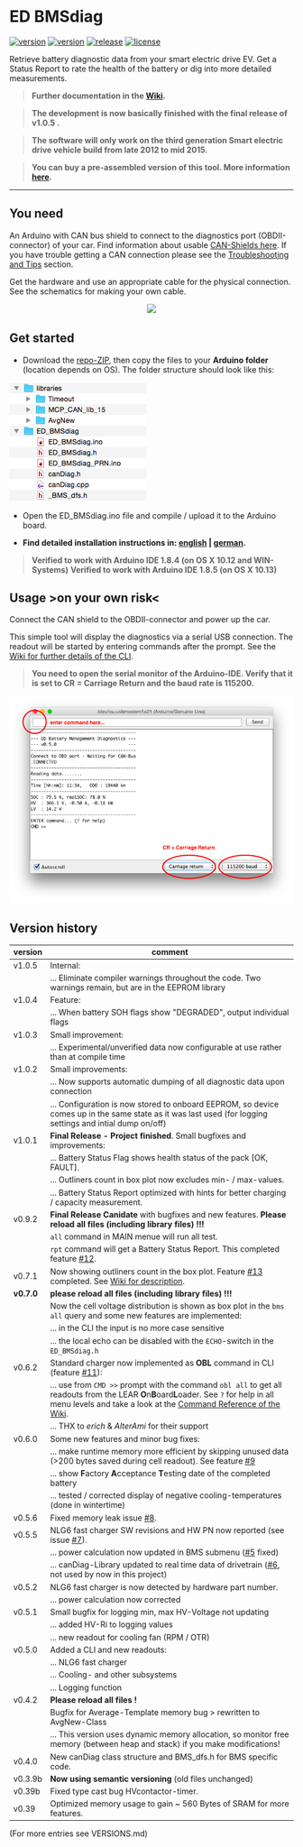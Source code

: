 # ED BMSdiag

[![version](https://img.shields.io/badge/version-v1.0.5-blue.svg)](https://github.com/MyLab-odyssey/ED_BMSdiag/archive/master.zip)
[![version](https://img.shields.io/badge/issues-none-brightgreen.svg)](https://github.com/MyLab-odyssey/ED_BMSdiag/issues)
[![release](https://img.shields.io/badge/release-v1.0.5-brightgreen.svg)](https://github.com/MyLab-odyssey/ED_BMSdiag/releases)
[![license](https://img.shields.io/badge/license-MIT-blue.svg)](https://github.com/MyLab-odyssey/ED_BMSdiag/blob/master/LICENSE.txt)

Retrieve battery diagnostic data from your smart electric drive EV. Get a Status Report to rate the health of the battery or dig into more detailed measurements.  

>**Further documentation in the [Wiki](https://github.com/MyLab-odyssey/ED_BMSdiag/wiki).**

>**The development is now basically finished with the final release of v1.0.5 .**  

>**The software will only work on the third generation Smart electric drive vehicle build from late 2012 to mid 2015.**

>**You can buy a pre-assembled version of this tool. More information [here](http://www.sokoloff.com/smart451ED-BMS/).**

---

## You need
An Arduino with CAN bus shield to connect to the diagnostics port (OBDII-connector) of your car. Find information about usable [CAN-Shields here](https://github.com/MyLab-odyssey/ED_BMSdiag/wiki/CAN-Bus-Basics). If you have trouble getting a CAN connection please see the [Troubleshooting and Tips](https://github.com/MyLab-odyssey/ED_BMSdiag/wiki/Troubleshooting-and-Tips) section.

Get the hardware and use an appropriate cable for the physical connection. See the schematics for making your own cable.

<p align="center">
<img  src="https://raw.githubusercontent.com/MyLab-odyssey/ED_BMSdiag/master/pictures/Arduino%26CANbusShield.jpg" width="640"/>
<p/>

## Get started
* Download the [repo-ZIP](https://github.com/MyLab-odyssey/ED_BMSdiag/archive/master.zip), then copy the files to your **Arduino folder** (location depends on OS). The folder structure should look like this:
<p align="left">
<img  src="https://github.com/MyLab-odyssey/ED_BMSdiag/raw/master/pictures/Arduino_folder_structure.png" /><p/>

* Open the ED_BMSdiag.ino file and compile / upload it to the Arduino board.  

* **Find detailed installation instructions in: [english](https://github.com/MyLab-odyssey/ED_BMSdiag/wiki/Installation) | [german](https://github.com/MyLab-odyssey/ED_BMSdiag/wiki/Installation_DE).**

> **Verified to work with Arduino IDE 1.8.4 (on OS X 10.12 and WIN-Systems)**
> **Verified to work with Arduino IDE 1.8.5 (on OS X 10.13)**

## Usage >on your own risk<
Connect the CAN shield to the OBDII-connector and power up the car.

This simple tool will display the diagnostics via a serial USB connection. The readout will be started by entering commands after the prompt. See the [Wiki for further details of the CLI](https://github.com/MyLab-odyssey/ED_BMSdiag/wiki/Command-Line-Interface).


>**You need to open the serial monitor of the Arduino-IDE.  Verify that it is set to CR = Carriage Return and the baud rate is 115200.**

<p align="center">
<img  src="https://raw.githubusercontent.com/MyLab-odyssey/ED_BMSdiag/master/pictures/Arduino%20-IDE_serial_monitor.png" />
<p/>

## Version history
|version  | comment|
|-------- | --------|
|v1.0.5   | Internal:|
|         | ... Eliminate compiler warnings throughout the code. Two warnings remain, but are in the EEPROM library|
|v1.0.4   | Feature:|
|         | ... When battery SOH flags show "DEGRADED", output individual flags|
|v1.0.3   | Small improvement:|
|         | ... Experimental/unverified data now configurable at use rather than at compile time|
|v1.0.2   | Small improvements:|
|         | ... Now supports automatic dumping of all diagnostic data upon connection|
|         | ... Configuration is now stored to onboard EEPROM, so device comes up in the same state as it was last used (for logging settings and intial dump on/off)|
|v1.0.1   | **Final Release - Project finished**. Small bugfixes and improvements:|
|         | ... Battery Status Flag shows health status of the pack [OK, FAULT].|
|         | ... Outliners count in box plot now excludes min- / max-values.|
|         | ... Battery Status Report optimized with hints for better charging / capacity measurement.|
|v0.9.2   | **Final Release Canidate** with bugfixes and new features. **Please reload all files (including library files) !!!**|
|         | `all` command in MAIN menue will run all test.|
|         | `rpt` command will get a Battery Status Report. This completed feature [#12](https://github.com/MyLab-odyssey/ED_BMSdiag/issues/12).|
|v0.7.1   | Now showing outliners count in the box plot. Feature [#13](https://github.com/MyLab-odyssey/ED_BMSdiag/issues/13) completed. See [Wiki for description](https://github.com/MyLab-odyssey/ED_BMSdiag/wiki/Data-Overview).|
|**v0.7.0**   |**please reload all files (including library files) !!!**|
|         | Now the cell voltage distribution is shown as box plot in the `bms all` query and some new features are implemented:|
|         | ... in the CLI the input is no more case sensitive|
|         | ... the local echo can be disabled with the `ECHO`-switch in the `ED_BMSdiag.h`|
|v0.6.2   | Standard charger now implemented as **OBL** command in CLI (feature [#11](https://github.com/MyLab-odyssey/ED_BMSdiag/issues/11)):|
|         | ... use from `CMD >>` prompt with the command `obl all` to get all readouts from the LEAR **O**n**B**oard**L**oader. See `?` for help in all menu levels and take a look at the [Command Reference of the Wiki](https://github.com/MyLab-odyssey/ED_BMSdiag/wiki/Command-Line-Interface#obl-submenu-prompt-obl--).|
|         | ... THX to *erich* & *AlterAmi* for their support|
|v0.6.0   | Some new features and minor bug fixes:|
|         | ... make runtime memory more efficient by skipping unused data (>200 bytes saved during cell readout). See feature [#9](https://github.com/MyLab-odyssey/ED_BMSdiag/issues/9)|
|         | ... show **F**actory **A**cceptance **T**esting date of the completed battery |
|         | ... tested / corrected display of negative cooling-temperatures (done in wintertime)|
|v0.5.6   | Fixed memory leak issue [#8](https://github.com/MyLab-odyssey/ED_BMSdiag/issues/8).|
|v0.5.5   | NLG6 fast charger SW revisions and HW PN now reported (see issue [#7](https://github.com/MyLab-odyssey/ED_BMSdiag/issues/7)).|
|         | ... power calculation now updated in BMS submenu ([#5](https://github.com/MyLab-odyssey/ED_BMSdiag/issues/5) fixed)|
|         | ... canDiag-Library updated to real time data of drivetrain ([#6](https://github.com/MyLab-odyssey/ED_BMSdiag/issues/6), not used by now in this project)|
|v0.5.2   | NLG6 fast charger is now detected by hardware part number.|
|         | ... power calculation now corrected|
|v0.5.1   | Small bugfix for logging min, max HV-Voltage not updating|
|         | ... added HV-Ri to logging values|
|         | ... new readout for cooling fan (RPM / OTR)|
|v0.5.0   | Added a CLI and new readouts:|
|         | ... NLG6 fast charger|
|         | ... Cooling- and other subsystems|
|         | ... Logging function|
|v0.4.2   | **Please reload all files !**|
|         | Bugfix for Average-Template memory bug > rewritten  to AvgNew-Class|
|         | ... This version uses dynamic memory allocation, so monitor free memory (between heap and stack) if you make modifications!|
|v0.4.0   | New canDiag class structure and BMS_dfs.h for BMS specific code.|
|v0.3.9b  | **Now using semantic versioning** (old files unchanged)|
|v0.39b   | Fixed type cast bug HVcontactor-timer.|
|v0.39    | Optimized memory usage to gain ~ 560 Bytes of SRAM for more features.|

(For more entries see VERSIONS.md)

